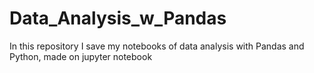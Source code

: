 # Data_Analysis_w_Pandas
In this repository I save my notebooks of data analysis with Pandas and Python, made on jupyter notebook 
